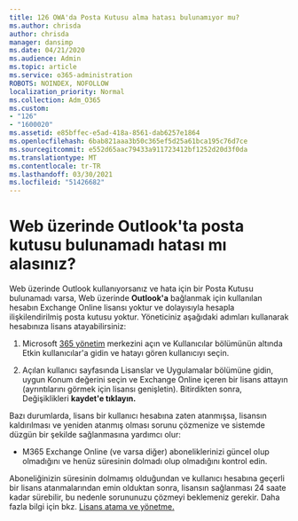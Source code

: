 ```yaml
---
title: 126 OWA'da Posta Kutusu alma hatası bulunamıyor mu?
ms.author: chrisda
author: chrisda
manager: dansimp
ms.date: 04/21/2020
ms.audience: Admin
ms.topic: article
ms.service: o365-administration
ROBOTS: NOINDEX, NOFOLLOW
localization_priority: Normal
ms.collection: Adm_O365
ms.custom:
- "126"
- "1600020"
ms.assetid: e85bffec-e5ad-418a-8561-dab6257e1864
ms.openlocfilehash: 6bab821aaa3b50c365ef5d25a61bca195c76d7ce
ms.sourcegitcommit: e552d65aac79433a911723412bf1252d20d3f0da
ms.translationtype: MT
ms.contentlocale: tr-TR
ms.lasthandoff: 03/30/2021
ms.locfileid: "51426682"
---
```

# <a name="getting-a-mailbox-not-found-error-in-outlook-on-the-web"></a>Web üzerinde Outlook'ta posta kutusu bulunamadı hatası mı alasınız?

Web üzerinde Outlook kullanıyorsanız ve hata için bir Posta Kutusu bulunamadı varsa, Web üzerinde **Outlook'a** bağlanmak için kullanılan hesabın Exchange Online lisansı yoktur ve dolayısıyla hesapla ilişkilendirilmiş posta kutusu yoktur. Yöneticiniz aşağıdaki adımları kullanarak hesabınıza lisans atayabilirsiniz:

1. Microsoft [365 yönetim](https://portal.office.com/adminportal/home#/homepage) merkezini açın  ve Kullanıcılar  bölümünün altında Etkin kullanıcılar'a gidin ve hatayı gören kullanıcıyı seçin.

2. Açılan kullanıcı sayfasında Lisanslar ve  Uygulamalar bölümüne gidin, uygun  Konum değerini seçin ve Exchange Online içeren bir lisans attayın (ayrıntılarını görmek için lisansı genişletin). Bitirdikten sonra, Değişiklikleri **kaydet'e tıklayın.**

Bazı durumlarda, lisans bir kullanıcı hesabına zaten atanmışsa, lisansın kaldırılması ve yeniden atanmış olması sorunu çözmenize ve sistemde düzgün bir şekilde sağlanmasına yardımcı olur: 

- M365 Exchange Online (ve varsa diğer) aboneliklerinizi güncel olup olmadığını ve henüz süresinin dolmadı olup olmadığını kontrol edin.

Aboneliğinizin süresinin dolmamış olduğundan ve kullanıcı hesabına geçerli bir lisans atanmalarından emin olduktan sonra, lisansın sağlanması 24 saate kadar sürebilir, bu nedenle sorununuzu çözmeyi beklemeniz gerekir. Daha fazla bilgi için bkz. [Lisans atama ve yönetme.](https://docs.microsoft.com/deployoffice/overview-licensing-activation-microsoft-365-apps#assign-and-manage-licenses)